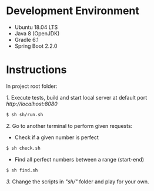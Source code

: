 # Development Environment

- Ubuntu 18.04 LTS
- Java 8 (OpenJDK)
- Gradle 6.1
- Spring Boot 2.2.0

# Instructions

In project root folder:

*1.* Execute tests, build and start local server at default port *http://localhost:8080*

```sh
$ sh sh/run.sh
```

*2.* Go to another terminal to perform given requests:

- Check if a given number is perfect

```sh
$ sh check.sh
```

- Find all perfect numbers between a range (start-end)

```sh
$ sh find.sh
```

*3.* Change the scripts in _"sh/"_ folder and play for your own.